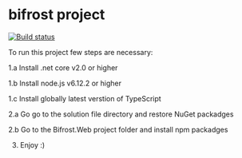 # bifrost project
[![Build status](https://ci.appveyor.com/api/projects/status/an8qu9l8ig7sfjgy?svg=true)](https://ci.appveyor.com/project/IvanSukhetskyi/bifrost)

To run this project few steps are necessary:

1.a Install .net core v2.0 or higher

1.b Install node.js v6.12.2 or higher

1.c Install globally latest verstion of TypeScript

2.a Go go to the solution file directory and restore NuGet packadges

2.b Go to the Bifrost.Web project folder and install npm packadges

3. Enjoy :)
